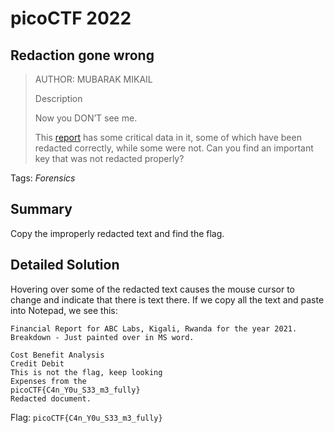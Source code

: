 # picoCTF 2022
## Redaction gone wrong

> AUTHOR: MUBARAK MIKAIL
>
> Description
>
> Now you DON’T see me.
>
> This [report](https://github.com/03npan/ctf-write-ups/blob/main/picoctf-2022/forensics/redaction_gone_wrong/Financial_Report_for_ABC_Labs.pdf) has some critical data in it, some of which have been redacted correctly, while some were not. Can you find an important key that was not redacted properly?

Tags: *Forensics*

## Summary

Copy the improperly redacted text and find the flag.

## Detailed Solution

Hovering over some of the redacted text causes the mouse cursor to change and indicate that there is text there. If we copy all the text and paste into Notepad, we see this:

```
Financial Report for ABC Labs, Kigali, Rwanda for the year 2021. 
Breakdown - Just painted over in MS word. 
 
Cost Benefit Analysis
Credit Debit
This is not the flag, keep looking
Expenses from the 
picoCTF{C4n_Y0u_S33_m3_fully}
Redacted document.
```

Flag: `picoCTF{C4n_Y0u_S33_m3_fully}`